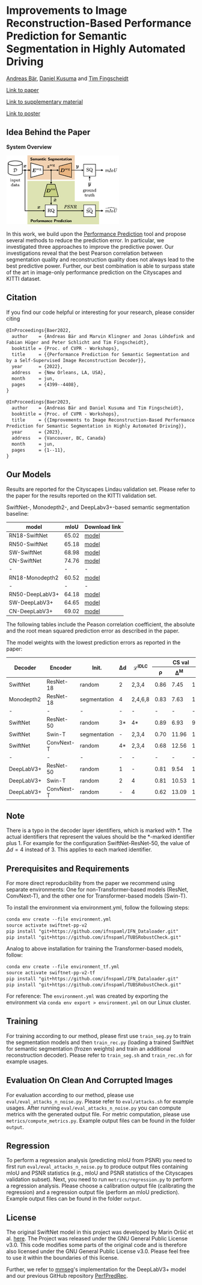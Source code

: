 # Improvements to Image Reconstruction-Based Performance Prediction for Semantic Segmentation in Highly Automated Driving
[Andreas Bär](https://andrbaer.github.io/), [Daniel Kusuma](https://github.com/ksmdnl) and [Tim Fingscheidt](https://www.tu-braunschweig.de/en/ifn/institute/team/sv/fingscheidt)

[Link to paper]()

[Link to supplementary material]()

[Link to poster]()

## Idea Behind the Paper
**System Overview**

<img src="performance_prediction.png" width="300">

In this work, we build upon 
the [Performance Prediction](https://openaccess.thecvf.com/content/CVPR2022W/WAD/papers/Bar_Performance_Prediction_for_Semantic_Segmentation_by_a_Self-Supervised_Image_Reconstruction_CVPRW_2022_paper.pdf) tool
 and propose several methods to reduce the prediction error.
In particular, we investigated three approaches to improve the predictive power.
Our investigations reveal that the best Pearson correlation between segmentation quality and reconstruction quality does not always lead to the best predictive power. Further, our best combination is able to surpass state of the art in image-only performance prediction on the Cityscapes and KITTI dataset.

## Citation
If you find our code helpful or interesting for your research, please consider citing
```
@InProceedings{Baer2022,
  author    = {Andreas Bär and Marvin Klingner and Jonas Löhdefink and Fabian Hüger and Peter Schlicht and Tim Fingscheidt},
  booktitle = {Proc. of CVPR - Workshops},
  title     = {{Performance Prediction for Semantic Segmentation and by a Self-Supervised Image Reconstruction Decoder}},
  year      = {2022},
  address   = {New Orleans, LA, USA},
  month     = jun,
  pages     = {4399--4408},
}
```
```
@InProceedings{Baer2023,
  author    = {Andreas Bär and Daniel Kusuma and Tim Fingscheidt},
  booktitle = {Proc. of CVPR - Workshops},
  title     = {{Improvements to Image Reconstruction-Based Performance Prediction for Semantic Segmentation in Highly Automated Driving}},
  year      = {2023},
  address   = {Vancouver, BC, Canada}
  month     = jun,
  pages     = {1--11},
}
```

## Our Models
Results are reported for the Cityscapes Lindau validation set. Please refer to the paper for the results reported on the KITTI validation set.

SwiftNet-, Monodepth2-, and DeepLabv3+-based semantic segmentation baseline:

model | mIoU  | Download link |
------|-------|---------------|
RN18-SwiftNet| 65.02 | [model](https://drive.google.com/drive/folders/1m433jSb2A5AVXrEBE7UUMp79mkExhHn1?usp=share_link)     |
RN50-SwiftNet| 65.18 | [model](https://drive.google.com/drive/folders/1-spTAIv74z5enF78pT1ypAadrA30EtNG) |
SW-SwiftNet| 68.98 |[model](https://drive.google.com/drive/folders/1-spTAIv74z5enF78pT1ypAadrA30EtNG) |
CN-SwiftNet| 74.76 |[model](https://drive.google.com/drive/folders/1-spTAIv74z5enF78pT1ypAadrA30EtNG) |
-|-|-
RN18-Monodepth2| 60.52 | [model](https://drive.google.com/drive/folders/1kGBuV4xeAGahfEHOHlpek6C-PDRNSb0x) |
-|-|-
RN50-DeepLabV3+ | 64.18 | [model](https://drive.google.com/drive/folders/15CgYJZxSYAt1vfG5WcaN4OQ2krt52WXJ) |
SW-DeepLabV3+ | 64.65 | [model](https://drive.google.com/drive/folders/15CgYJZxSYAt1vfG5WcaN4OQ2krt52WXJ) |
CN-DeepLabV3+ | 69.02 | [model](https://drive.google.com/drive/folders/15CgYJZxSYAt1vfG5WcaN4OQ2krt52WXJ) |


The following tables include the Peason correlation coefficient, the absolute and the root mean squared prediction error as described in the paper.

The model weights with the lowest prediction errors as reported in the paper:

<table class="tg">
<thead>
  <tr>
    <th class="tg-0pky" rowspan="2">Decoder</th>
    <th class="tg-0pky" rowspan="2">Encoder</th>
    <th class="tg-0pky" rowspan="2">Init.</th>
    <th class="tg-0pky" rowspan="2">&Delta;d</th>
    <th class="tg-0pky" rowspan="2">&Laplacetrf;<sup>IDLC</sup></th>
    <th class="tg-0pky" colspan="3">CS val</th>
    <th class="tg-0pky" colspan="3">KIT val</th>
    <th class="tg-0pky" rowspan="2">Download link</th>
  </tr>
  <tr>
    <th class="tg-0pky">&rho;</th>
    <th class="tg-0pky">&Delta;<sup>M</sup></th>
    <th class="tg-0pky">&Delta;<sup>R</sup></th>
    <th class="tg-0pky">&rho;</th>
    <th class="tg-0pky">&Delta;<sup>M</sup></th>
    <th class="tg-0pky">&Delta;<sup>R</sup></th>
  </tr>
</thead>
<tbody>
  <tr>
    <td class="tg-0pky">SwiftNet</td>
    <td class="tg-0pky">ResNet-18</td>
    <td class="tg-0pky">random</td>
    <td class="tg-0pky">2</td>
    <td class="tg-0pky">2,3,4</td>
    <td class="tg-0pky">0.86</td>
    <td class="tg-0pky">7.45</td>
    <td class="tg-0pky">10.40</td>
    <td class="tg-0pky">0.78</td>
    <td class="tg-0pky">7.12</td>
    <td class="tg-0pky">9.03</td>
    <td class="tg-0pky"><a href="https://drive.google.com/drive/folders/1-spTAIv74z5enF78pT1ypAadrA30EtNG">model</a></td>
  </tr>
  <tr>
    <td class="tg-0pky">Monodepth2</td>
    <td class="tg-0pky">ResNet-18</td>
    <td class="tg-0pky">segmentation</td>
    <td class="tg-0pky">4</td>
    <td class="tg-0pky">2,4,6,8</td>
    <td class="tg-0pky">0.83</td>
    <td class="tg-0pky">7.63</td>
    <td class="tg-0pky">10.37</td>
    <td class="tg-0pky">0.72</td>
    <td class="tg-0pky">7.09</td>
    <td class="tg-0pky">8.73</td>
    <td class="tg-0pky"><a href="https://drive.google.com/drive/folders/1BjBt_6V0aq7Iji-v2h5PAO-txB8gf4Gb">model</a></td>
  </tr>
  <tr>
    <td class="tg-0pky">-</td>
    <td class="tg-0pky">-</td>
    <td class="tg-0pky">-</td>
    <td class="tg-0pky">-</td>
    <td class="tg-0pky">-</td>
    <td class="tg-0pky">-</td>
    <td class="tg-0pky">-</td>
    <td class="tg-0pky">-</td>
    <td class="tg-0pky">-</td>
    <td class="tg-0pky">-</td>
    <td class="tg-0pky">-</td>
    <td class="tg-0pky">-</td>
  </tr>
  <tr>
    <td class="tg-0pky">SwiftNet</td>
    <td class="tg-0pky">ResNet-50</td>
    <td class="tg-0pky">random</td>
    <td class="tg-0pky">3*</td>
    <td class="tg-0pky">4*</td>
    <td class="tg-0pky">0.89</td>
    <td class="tg-0pky">6.93</td>
    <td class="tg-0pky">9.97</td>
    <td class="tg-0pky">0.75</td>
    <td class="tg-0pky">6.25</td>
    <td class="tg-0pky">8.09</td>
    <td class="tg-0pky"><a href="https://drive.google.com/drive/folders/1-spTAIv74z5enF78pT1ypAadrA30EtNG">model</a></td>
  </tr>
  <tr>
    <td class="tg-0pky">SwiftNet</td>
    <td class="tg-0pky">Swin-T</td>
    <td class="tg-0pky">segmentation</td>
    <td class="tg-0pky">-</td>
    <td class="tg-0pky">2,3,4</td>
    <td class="tg-0pky">0.70</td>
    <td class="tg-0pky">11.96</td>
    <td class="tg-0pky">14.64</td>
    <td class="tg-0pky">0.59</td>
    <td class="tg-0pky">9.59</td>
    <td class="tg-0pky">11.84</td>
    <td class="tg-0pky"><a href="https://drive.google.com/drive/folders/1-spTAIv74z5enF78pT1ypAadrA30EtNG">model</a></td>
  </tr>
  <tr>
    <td class="tg-0pky">SwiftNet</td>
    <td class="tg-0pky">ConvNext-T</td>
    <td class="tg-0pky">random</td>
    <td class="tg-0pky">4*</td>
    <td class="tg-0pky">2,3,4</td>
    <td class="tg-0pky">0.68</td>
    <td class="tg-0pky">12.56</td>
    <td class="tg-0pky">16.18</td>
    <td class="tg-0pky">0.66</td>
    <td class="tg-0pky">9.15</td>
    <td class="tg-0pky">11.85</td>
    <td class="tg-0pky"><a href="https://drive.google.com/drive/folders/1-spTAIv74z5enF78pT1ypAadrA30EtNG">model</a></td>
  </tr>
  <tr>
    <td class="tg-0pky">-</td>
    <td class="tg-0pky">-</td>
    <td class="tg-0pky">-</td>
    <td class="tg-0pky">-</td>
    <td class="tg-0pky">-</td>
    <td class="tg-0pky">-</td>
    <td class="tg-0pky">-</td>
    <td class="tg-0pky">-</td>
    <td class="tg-0pky">-</td>
    <td class="tg-0pky">-</td>
    <td class="tg-0pky">-</td>
    <td class="tg-0pky">-</td>
  </tr>
  <tr>
    <td class="tg-0pky">DeepLabV3+</td>
    <td class="tg-0pky">ResNet-50</td>
    <td class="tg-0pky">random</td>
    <td class="tg-0pky">1</td>
    <td class="tg-0pky">-</td>
    <td class="tg-0pky">0.81</td>
    <td class="tg-0pky">9.54</td>
    <td class="tg-0pky">12.44</td>
    <td class="tg-0pky">0.74</td>
    <td class="tg-0pky">7.84 </td>
    <td class="tg-0pky">9.60</td>
    <td class="tg-0pky"><a href="https://drive.google.com/drive/folders/1BRahQRNU6OEwmCXCxg0eXi0sBmaBi7RE">model</a></td>
  </tr>
  <tr>
    <td class="tg-0pky">DeepLabV3+</td>
    <td class="tg-0pky">Swin-T</td>
    <td class="tg-0pky">random</td>
    <td class="tg-0pky">2</td>
    <td class="tg-0pky">4</td>
    <td class="tg-0pky">0.81</td>
    <td class="tg-0pky">10.53</td>
    <td class="tg-0pky">13.29</td>
    <td class="tg-0pky">0.76</td>
    <td class="tg-0pky">9.41</td>
    <td class="tg-0pky">11.50</td>
    <td class="tg-0pky"><a href="https://drive.google.com/drive/folders/1BRahQRNU6OEwmCXCxg0eXi0sBmaBi7RE">model</a></td>
  </tr>
  <tr>
    <td class="tg-0pky">DeepLabV3+</td>
    <td class="tg-0pky">ConvNext-T</td>
    <td class="tg-0pky">random</td>
    <td class="tg-0pky">-</td>
    <td class="tg-0pky">4</td>
    <td class="tg-0pky">0.62</td>
    <td class="tg-0pky">13.09</td>
    <td class="tg-0pky">16.24</td>
    <td class="tg-0pky">0.50</td>
    <td class="tg-0pky">12.12</td>
    <td class="tg-0pky">14.71</td>
    <td class="tg-0pky"><a href="https://drive.google.com/drive/folders/1BRahQRNU6OEwmCXCxg0eXi0sBmaBi7RE">model</a></td>
  </tr>
</tbody>
</table>

## Note
There is a typo in the decoder layer identifiers, which is marked with *. The actual identifiers that represent the values should be the *-marked identifier plus 1. For example for the configuration SwiftNet-ResNet-50, the value of $\Delta d = 4$ instead of 3. This applies to each marked identifier.

## Prerequisites and Requirements
<!-- NOTE: - two environments, one for all models without Swin-T, and one for Swin-T based models -->

For more direct reproducibility from the paper we recommend using separate environments: One for non-Transformer-based models (ResNet, ConvNext-T), and the other one for Transformer-based models (Swin-T).

<!-- To install the environment from scratch, follow the following steps:
```
conda create --name swiftnet-pp-v2 python=3.7.12
source activate swiftnet-pp-v2
conda install pytorch=1.10.2 torchvision=0.11.3 torchaudio=0.10.2 cudatoolkit=10.2 -c pytorch
conda install matplotlib=3.2.2 scipy=1.7.3 scikit-image=0.19.3 numba=0.55.1
conda install -c conda-forge wand=0.6.5
pip install opencv-python==4.5.5.62
pip install "git+https://github.com/ifnspaml/IFN_Dataloader.git"
pip install "git+https://github.com/ifnspaml/TUBSRobustCheck.git"
``` -->

To install the environment via environment.yml, follow the following steps:
```
conda env create --file environment.yml
source activate swiftnet-pp-v2
pip install "git+https://github.com/ifnspaml/IFN_Dataloader.git"
pip install "git+https://github.com/ifnspaml/TUBSRobustCheck.git"
```
Analog to above installation for training the Transformer-based models, follow:
```
conda env create --file environment_tf.yml
source activate swiftnet-pp-v2-tf
pip install "git+https://github.com/ifnspaml/IFN_Dataloader.git"
pip install "git+https://github.com/ifnspaml/TUBSRobustCheck.git"
```

For reference: The `environment.yml` was created by exporting the environment via `conda env export > environment.yml` on our Linux cluster.

## Training
For training according to our method, please first use `train_seg.py` to train the segmentation models and then `train_rec.py` (loading a trained SwiftNet for semantic segmentation (frozen weights) and train an additional reconstruction decoder). Please refer to `train_seg.sh` and `train_rec.sh` for example usages.

## Evaluation On Clean And Corrupted Images
For evaluation according to our method, please use `eval/eval_attacks_n_noise.py`. Please refer to `eval/attacks.sh` for example usages.
After running `eval/eval_attacks_n_noise.py` you can compute metrics with the generated output file.
For metric computation, please use `metrics/compute_metrics.py`.
Example output files can be found in the folder `output`.

## Regression
To perform a regression analysis (predicting mIoU from PSNR) you need to first run `eval/eval_attacks_n_noise.py` to produce output files containing mIoU and PSNR statistics (e.g., mIoU and PSNR statistics of the Cityscapes validation subset).
Next, you need to run `metrics/regression.py` to perform a regression analysis.
Please choose a calibration output file (calibrating the regression) and a regression output file (perform an mIoU prediction).
Example output files can be found in the folder `output`.

## License
The original SwiftNet model in this project was developed by Marin Oršić et al. [here](https://github.com/orsic/swiftnet).
The Project was released under the GNU General Public License v3.0. This code modifies some parts of the original code and
is therefore also licensed under the GNU General Public License v3.0. Please feel free to use it within the boundaries of this license.

Further, we refer to [mmseg](https://github.com/open-mmlab/mmsegmentation)'s implementation for the DeepLabV3+ model and our previous GitHub repository [PerfPredRec](https://github.com/ifnspaml/PerfPredRec).

